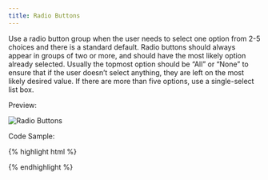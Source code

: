 ```yaml
---
title: Radio Buttons
---
```


Use a radio button group when the user needs to select one option from 2-5 choices and there is a standard default. Radio buttons should always appear in groups of two or more, and should have the most likely option already selected. Usually the topmost option should be “All” or “None” to ensure that if the user doesn’t select anything, they are left on the most likely desired value. If there are more than five options, use a single-select list box.

Preview:

![Radio Buttons]({{site.baseurl}}/assets/img/elements/radio-buttons.png)

Code Sample:

{% highlight html %}
<!-- No Code Sample Yet -->
{% endhighlight %}
